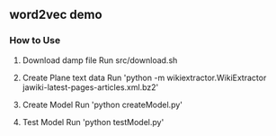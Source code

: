 ## word2vec demo

### How to Use
1. Download damp file
Run src/download.sh

2. Create Plane text data
Run 'python -m wikiextractor.WikiExtractor jawiki-latest-pages-articles.xml.bz2'

3. Create Model
Run 'python createModel.py'

4. Test Model
Run 'python testModel.py'
